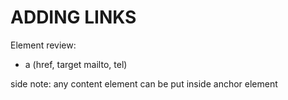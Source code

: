 # ADDING LINKS

Element review:
- a (href, target mailto, tel)

side note: any content element can be put inside anchor element